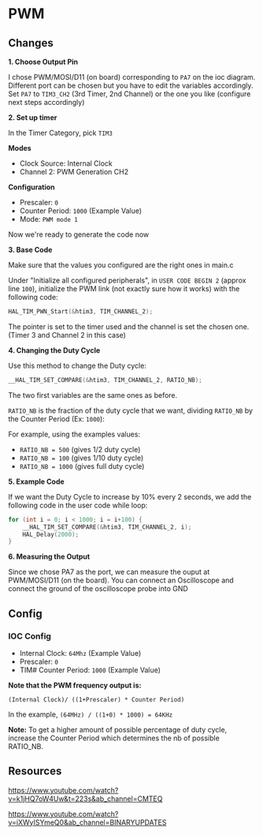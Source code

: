 # PWM

## Changes
**1. Choose Output Pin** 

I chose PWM/MOSI/D11 (on board) corresponding to `PA7` on the ioc diagram. Different port can be chosen but you have to edit the variables accordingly. Set `PA7` to `TIM3_CH2` (3rd Timer, 2nd Channel) or the one you like (configure next steps accordingly)

**2. Set up timer**

In the Timer Category, pick `TIM3`

**Modes**

- Clock Source: Internal Clock
- Channel 2: PWM Generation CH2

**Configuration**

- Prescaler: `0`
- Counter Period: `1000` (Example Value)
- Mode: `PWM mode 1`

Now we're ready to generate the code now

**3. Base Code**

Make sure that the values you configured are the right ones in main.c

Under "Initialize all configured peripherals", in `USER CODE BEGIN 2` (approx line `100`), initialize the PWM link (not exactly sure how it works) with the following code:

```c
HAL_TIM_PWN_Start(&htim3, TIM_CHANNEL_2);
```

The pointer is set to the timer used and the channel is set the chosen one. (Timer 3 and Channel 2 in this case)

**4. Changing the Duty Cycle**

Use this method to change the Duty cycle:

```c
__HAL_TIM_SET_COMPARE(&htim3, TIM_CHANNEL_2, RATIO_NB);
```

The two first variables are the same ones as before. 

`RATIO_NB` is the fraction of the duty cycle that we want, dividing `RATIO_NB` by the Counter Period (Ex: `1000`):

For example, using the examples values:

- `RATIO_NB = 500` (gives 1/2 duty cycle)
- `RATIO_NB = 100` (gives 1/10 duty cycle)
- `RATIO_NB = 1000` (gives full duty cycle)

**5. Example Code**

If we want the Duty Cycle to increase by 10% every 2 seconds, we add the following code in the user code while loop:

```c
for (int i = 0; i < 1000; i = i+100) {
	__HAL_TIM_SET_COMPARE(&htim3, TIM_CHANNEL_2, i);
	HAL_Delay(2000);
}
```

**6. Measuring the Output**

Since we chose PA7 as the port, we can measure the ouput at PWM/MOSI/D11 (on the board). You can connect an Oscilloscope and connect the ground of the oscilloscope probe into GND
## Config
### IOC Config

- Internal Clock: `64Mhz` (Example Value)
- Prescaler: `0`
- TIM# Counter Period: `1000` (Example Value)

**Note that the PWM frequency output is:**

```
(Internal Clock)/ ((1+Prescaler) * Counter Period)
```

In the example, `(64MHz) / ((1+0) * 1000) = 64KHz`

**Note:** To get a higher amount of possible percentage of duty cycle, increase the Counter Period which determines the nb of possible RATIO_NB.

## Resources

https://www.youtube.com/watch?v=k1jHQ7oW4Uw&t=223s&ab_channel=CMTEQ

https://www.youtube.com/watch?v=iXWyISYmeQ0&ab_channel=BINARYUPDATES


